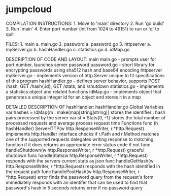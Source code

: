 # jumpcloud

COMPILATION INSTRUCTIONS:
    1. Move to 'main' directory
    2. Run 'go build'
    3. Run 'main'
    4. Enter port number (int from 1024 to 49151) to run or 'q' to quit 

FILES:
    1. main 
        a. main.go
    2. password
        a. password.go
    3. httpserver
        a. myServer.go
        b. hashHandler.go
        c. statistics.go
        d. idMap.go

DESCRIPTION OF CODE AND LAYOUT:
    main
        main.go - prompts user for port number, launches server
    password
        password.go - short library for encrypting passwords using sha512 hash and base64 encoding
    httpserver
        myServer.go - implements version of http.Server unique to fit specifications of this program 
        hashHandler.go - defines server behavior, supports POST /hash, GET /hash{:id}, GET /stats, and /shutdown 
        statistics.go - implements a statistics object and related functions
        idMap.go - implements object that generates a unique integer id for an object and stores it in a map

DETAILED DESCRIPTION OF hashHandler:
    hashHandler.go
        Global Variables
            var hashes = IdMap{m : make(map[string]string)}
                stores the identifier : hash pairs processed by the server
            var st = Stats{0, -1}
                stores the total number of processed requests and average process request time
        Functions
	        func (h hashHandler) ServeHTTP(w http.ResponseWriter, r *http.Request)
	            implements http.Handler interface
	            checks if r.Path and r.Method matches one of the supported requests
	            delegates writing response to matching function if it does
	            returns an appropriate error status code if not
	        func handleShutdown(w http.ResponseWriter, r *http.Request)
	            graceful shutdown
	        func handleStats(w http.ResponseWriter, r *http.Request)
	            responds with the servers current stats as json 
	        func handleGetHash(w http.ResponseWriter, r *http.Request)
	            responds with the hash identified in the request path
	        func handlePostHash(w http.ResponseWriter, r *http.Request) error
	            finds the password query from the request's form
	            immediately responds with an identifer that can be used to find that
	               password's hash in 5 seconds
	            returns error if no password query



